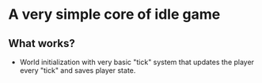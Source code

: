 # A very simple core of idle game

## What works?

* World initialization with very basic "tick" system that updates the player every "tick" and saves player state.
